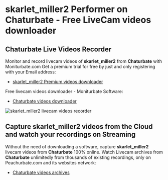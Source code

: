 # skarlet_miller2 Performer on Chaturbate - Free LiveCam videos downloader

## Chaturbate Live Videos Recorder

Monitor and record livecam videos of **skarlet_miller2** from **Chaturbate** with Moniturbate.com
Get a premium trial for free by just and only registering with your Email address:
* [skarlet_miller2 Premium videos downloader](https://moniturbate.com/request-demo-licence-key.html)

Free livecam videos downloader - Moniturbate Software:
* [Chaturbate videos downloader](https://moniturbate.com/moniturbate-download-software.html)

![skarlet_miller2 livecam videos recorder](https://peachurnet.com/templates/moniturbate-software.png)


## Capture skarlet_miller2 videos from the Cloud and watch your recordings on Streaming

Without the need of downloading a software, capture **skarlet_miller2** livecam videos from **Chaturbate** 100% online.
Watch Livecam archives from **Chaturbate** unlimitedly from thousands of existing recordings, only on Peachurbate.com and its websites network:
* [Chaturbate videos archives](https://peachurnet.com/)